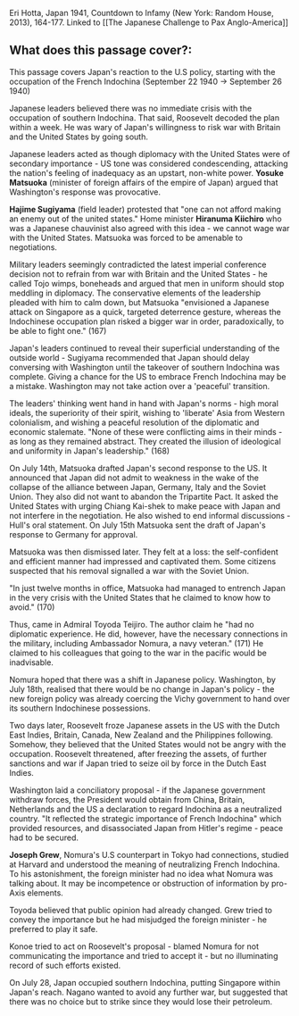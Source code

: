 Eri Hotta, Japan 1941, Countdown to Infamy (New York: Random House, 2013), 164-177.
Linked to [[The Japanese Challenge to Pax Anglo-America]]

## What does this passage cover?:

This passage covers Japan's reaction to the U.S policy, starting with the occupation of the French Indochina (September 22 1940 -> September 26 1940)

Japanese leaders believed there was no immediate crisis with the occupation of southern Indochina. That said, Roosevelt decoded the plan within a week. He was wary of Japan's willingness to risk war with Britain and the United States by going south.

Japanese leaders acted as though diplomacy with the United States were of secondary importance - US tone was considered condescending, attacking the nation's feeling of inadequacy as an upstart, non-white power. **Yosuke Matsuoka** (minister of foreign affairs of the empire of Japan) argued that Washington's response was provocative.

**Hajime Sugiyama** (field leader) protested that "one can not afford making an enemy out of the united states." Home minister **Hiranuma Kiichiro** who was a Japanese chauvinist also agreed with this idea - we cannot wage war with the United States. Matsuoka was forced to be amenable to negotiations.

Military leaders seemingly contradicted the latest imperial conference decision not to refrain from war with Britain and the United States - he called Tojo wimps, boneheads and argued that men in uniform should stop meddling in diplomacy. The conservative elements of the leadership pleaded with him to calm down, but Matsuoka "envisioned a Japanese attack on Singapore as a quick, targeted deterrence gesture, whereas the Indochinese occupation plan risked a bigger war in order, paradoxically, to be able to fight one." (167)

Japan's leaders continued to reveal their superficial understanding of the outside world - Sugiyama recommended that Japan should delay conversing with Washington until the takeover of southern Indochina was complete. Giving a chance for the US to embrace French Indochina may be a mistake. Washington may not take action over a 'peaceful' transition.

The leaders' thinking went hand in hand with Japan's norms - high moral ideals, the superiority of their spirit, wishing to 'liberate' Asia from Western colonialism, and wishing a peaceful resolution of the diplomatic and economic stalemate. "None of these were conflicting aims in their minds - as long as they remained abstract. They created the illusion of ideological and uniformity in Japan's leadership." (168)

On July 14th, Matsuoka drafted Japan's second response to the US. It announced that Japan did not admit to weakness in the wake of the collapse of the alliance between Japan, Germany, Italy and the Soviet Union. They also did not want to abandon the Tripartite Pact. It asked the United States with urging Chiang Kai-shek to make peace with Japan and not interfere in the negotiation. He also wished to end informal discussions - Hull's oral statement. On July 15th Matsuoka sent the draft of Japan's response to Germany for approval.

Matsuoka was then dismissed later. They felt at a loss: the self-confident and efficient manner had impressed and captivated them. Some citizens suspected that his removal signalled a war with the Soviet Union.

"In just twelve months in office, Matsuoka had managed to entrench Japan in the very crisis with the United States that he claimed to know how to avoid." (170)

Thus, came in Admiral Toyoda Teijiro. The author claim he "had no diplomatic experience. He did, however, have the necessary connections in the military, including Ambassador Nomura, a navy veteran." (171) He claimed to his colleagues that going to the war in the pacific would be inadvisable.

Nomura hoped that there was a shift in Japanese policy. Washington, by July 18th, realised that there would be no change in Japan's policy - the new foreign policy was already coercing the Vichy government to hand over its southern Indochinese possessions.

Two days later, Roosevelt froze Japanese assets in the US with the Dutch East Indies, Britain, Canada, New Zealand and the Philippines following. Somehow, they believed that the United States would not be angry with the occupation. Roosevelt threatened, after freezing the assets, of further sanctions and war if Japan tried to seize oil by force in the Dutch East Indies.

Washington laid a conciliatory proposal - if the Japanese government withdraw forces, the President would obtain from China, Britain, Netherlands and the US a declaration to regard Indochina as a neutralized country. "It reflected the strategic importance of French Indochina" which provided resources, and disassociated Japan from Hitler's regime - peace had to be secured.

**Joseph Grew**, Nomura's U.S counterpart in Tokyo had connections, studied at Harvard and understood the meaning of neutralizing French Indochina. To his astonishment, the foreign minister had no idea what Nomura was talking about. It may be incompetence or obstruction of information by pro-Axis elements.

Toyoda believed that public opinion had already changed. Grew tried to convey the importance but he had misjudged the foreign minister - he preferred to play it safe.

Konoe tried to act on Roosevelt's proposal - blamed Nomura for not communicating the importance and tried to accept it - but no illuminating record of such efforts existed.

On July 28, Japan occupied southern Indochina, putting Singapore within Japan's reach. Nagano wanted to avoid any further war, but suggested that there was no choice but to strike since they would lose their petroleum. 